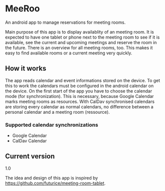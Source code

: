 # MeeRoo
An android app to manage reservations for meeting rooms.

Main purpose of this app is to display availablity of an meeting room. It is expected to have one tablet or phone next to the meeting room to see if it is available, see the current and upcoming meetings and reserve the room in the future.
There is an overview for all meeting rooms, too. This makes it easy to find available rooms or a current meeting very quickly.

## How it works
The app reads calendar and event informations stored on the device. To get this to work the calendars must be configured in the android calendar on the device. 
On the first start of the app you have to choose the calendar mode (for synchronization). This is necessary, because Google Calendar marks meeting rooms as resources. With CalDav synchronised calendars are storing every calendar as normal calendars, no difference between a personal calendar and a meeting room (ressource).

### Supported calendar synchronizations
* Google Calendar
* CalDav Calendar

## Current version
1.0

The idea and design of this app is inspired by https://github.com/futurice/meeting-room-tablet.
